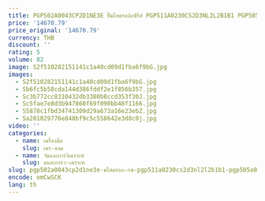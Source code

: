 ```yaml
---
title: PGP502A0043CP2D1NE3E ปั๊มไฮดรอลิกซีรีส์ PGP511A0230CS2D3NL2L2B1B1 PGP505A0080CK1H2NE5E3B1B1
price: '14670.79'
price_original: '14670.79'
currency: THB
discount: ''
rating: 5
volume: 82
image: S2f510282151141c1a40cd09d1fba6f9bG.jpg
images:
  - S2f510282151141c1a40cd09d1fba6f9bG.jpg
  - Sb6fc5b58cda144d386fddf2e1f856b357.jpg
  - Sc3b772cc8310432db3380b8ccd353f30J.jpg
  - Sc5fae7e8d3b947868f69f090bb48f1166.jpg
  - S5878c1fbd34741309d29a673a16e23ebZ.jpg
  - Sa201029776e848bf9c5c558642e3d8c0j.jpg
video: ''
categories:
  - name: เครื่องมือ
    slug: เคร-องม
  - name: วัดและการวิเคราะห์
    slug: ดและการว-เคราะห
slug: pgp502a0043cp2d1ne3e-มไฮดรอล-กซ-pgp511a0230cs2d3nl2l2b1b1-pgp505a0080ck1h2ne5e3b1b1
encode: omCwSCK
lang: th
---
```

  